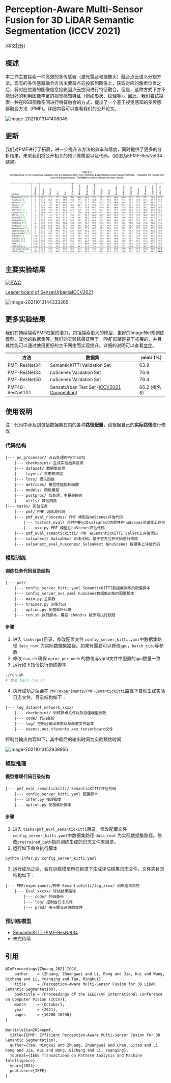 # Perception-Aware Multi-Sensor Fusion for 3D LiDAR Semantic Segmentation (ICCV 2021)

[中文|[EN](./README_en.md)]

## 概述

本工作主要探索一种高效的多传感器（激光雷达和摄像头）融合点云语义分割方法。现有的多传感器融合方法主要将点云投影到图像上，获取对应的像素位置之后，将对应位置的图像信息投影回点云空间进行特征融合。但是，这种方式下并不能很好的利用图像丰富的视觉感知特征（例如形状、纹理等）。因此，我们尝试探索一种在RGB图像空间进行特征融合的方式，提出了一个基于视觉感知的多传感器融合方法（PMF)。详细内容可以查看我们的公开论文。

![image-20211013141408045](assets/image-20211013141408045.png)

## 更新

我们对PMF进行了拓展，进一步提升该方法的效率和精度，同时提供了更多的分析结果。未来我们将公开相关的预训练模型以及代码。(如图为EPMF-ResNet34结果)

![image-20240218162734227](./assets/image-20240218162734227.png)



## 主要实验结果

[![PWC](https://img.shields.io/endpoint.svg?url=https://paperswithcode.com/badge/perception-aware-multi-sensor-fusion-for-3d/lidar-semantic-segmentation-on-nuscenes)](https://paperswithcode.com/sota/lidar-semantic-segmentation-on-nuscenes?p=perception-aware-multi-sensor-fusion-for-3d)

[Leader board of SensatUrban@ICCV2021](https://competitions.codalab.org/competitions/31519#results)

![image-20211013144333265](assets/image-20211013144333265.png)

## 更多实验结果

我们在持续探索PMF框架的潜力，包括探索更大的模型、更好的ImageNet预训练模型、其他的数据集等。我们的实验结果证明了，PMF框架是易于拓展的，并且其性能可以通过使用更好的主干网络而实现提升。详细的说明可以查看[文件](./more_experiment_config.md)。

| 方法            | 数据集                                                       | mIoU (%)      |
| --------------- | ------------------------------------------------------------ | ------------- |
| PMF-ResNet34    | SemanticKITTI Validation Set                                 | 63.9          |
| PMF-ResNet34    | nuScenes Validation Set                                      | 76.9          |
| PMF-ResNet50    | nuScenes Validation Set                                      | 79.4          |
| PMF48-ResNet101 | SensatUrban Test Set ([ICCV2021 Competition](https://competitions.codalab.org/competitions/31519#results)) | 66.2 (排名 5) |



## 使用说明

注：代码中涉及到包括数据集在内的各种**路径配置**，请根据自己的**实际路径**进行修改

### 代码结构

```
|--- pc_processor/ 点云处理的Python包
	|--- checkpoint/ 生成实验结果目录
	|--- dataset/ 数据集处理
	|--- layers/ 常用网络层
	|--- loss/ 损失函数
	|--- metrices/ 模型性能指标函数
	|--- models/ 网络模型
	|--- postproc/ 后处理，主要是KNN
	|--- utils/ 其他函数
|--- tasks/ 实验任务
	|--- pmf/ PMF 训练源代码
	|--- pmf_eval_nuscenes/ PMF 模型在nuScenes评估代码
		|--- testset_eval/ 合并PMF以及salsanext结果并在nuScenes测试集上评估
		|--- xxx.py PMF 模型在nuScenes评估代码
	|--- pmf_eval_semantickitti/ PMF 在SemanticKITTI valset上评估代码
	|--- salsanext/ SalsaNext 训练代码，基于官方公开代码进行修改
	|--- salsanext_eval_nuscenes/ SalsaNext 在nuScenes 数据集上评估代码
```



### 模型训练

#### 训练任务代码目录结构

```
|--- pmf/
	|--- config_server_kitti.yaml SemanticKITTI数据集训练的配置脚本
	|--- config_server_nus.yaml nuScenes数据集训练的配置脚本
	|--- main.py 主函数
	|--- trainer.py 训练代码
	|--- option.py 配置解析代码
	|--- run.sh 执行脚本，需要 chmod+x 赋予可执行权限
```

#### 步骤

1. 进入 `tasks/pmf`目录，修改配置文件 `config_server_kitti.yaml`中数据集路径 `data_root` 为实际数据集路径。如果有需要可以修改`gpu`，`batch_size`等参数
2. 修改 `run.sh` 确保 `nproc_per_node` 的数值与yaml文件中配置的`gpu`数量一致
3. 运行如下指令执行训练脚本

```bash
./run.sh
# 或者 bash run.sh
```

4. 执行成功之后会在 `PMF/experiments/PMF-SemanticKitti`路径下自动生成实验日志文件，目录结构如下：

```
|--- log_dataset_network_xxxx/
	|--- checkpoint/ 训练断点文件以及最佳模型参数
	|--- code/ 代码备份
	|--- log/ 控制台输出日志以及配置文件副本
	|--- events.out.tfevents.xxx tensorboard文件
```

控制台输出内容如下，其中最后的输出时间为实验预估时间

![image-20211013152939956](assets/image-20211013152939956.png)

### 模型推理

#### 模型推理代码目录结构

```
|--- pmf_eval_semantickitti/ SemanticKITTI评估代码
	|--- config_server_kitti.yaml 配置脚本
	|--- infer.py 推理脚本
	|--- option.py 配置解析脚本
```

#### 步骤

1. 进入 `tasks/pmf_eval_semantickitti`目录，修改配置文件 `config_server_kitti.yaml`中数据集路径 `data_root` 为实际数据集路径。修改`pretrained_path`指向训练生成的日志文件夹目录。
2. 运行如下命令执行脚本

```bash
python infer.py config_server_kitti.yaml
```

3. 运行成功之后，会在训练模型所在目录下生成评估结果日志文件，文件夹目录结构如下：

```
|--- PMF/experiments/PMF-SemanticKitti/log_xxxx/ 训练结果路径
	|--- Eval_xxxxx/ 评估结果路径
		|--- code/ 代码备份
		|--- log/ 控制台日志文件
		|--- pred/ 用于提交评估的文件
```

### 预训练模型

- [SemanticKITTI-PMF-ResNet34](https://drive.google.com/drive/folders/122Wu2QTvYfPng96BYTkIEGX64Uck5sfK?usp=drive_link)
- 未完待续




## 引用

```
@InProceedings{Zhuang_2021_ICCV,
    author    = {Zhuang, Zhuangwei and Li, Rong and Jia, Kui and Wang, Qicheng and Li, Yuanqing and Tan, Mingkui},
    title     = {Perception-Aware Multi-Sensor Fusion for 3D LiDAR Semantic Segmentation},
    booktitle = {Proceedings of the IEEE/CVF International Conference on Computer Vision (ICCV)},
    month     = {October},
    year      = {2021},
    pages     = {16280-16290}
}

@article{tan2024epmf,
  title={EPMF: Efficient Perception-Aware Multi-Sensor Fusion for 3D Semantic Segmentation},
  author={Tan, Mingkui and Zhuang, Zhuangwei and Chen, Sitao and Li, Rong and Jia, Kui and Wang, Qicheng and Li, Yuanqing},
  journal={IEEE Transactions on Pattern Analysis and Machine Intelligence},
  year={2024},
  publisher={IEEE}
}
```





